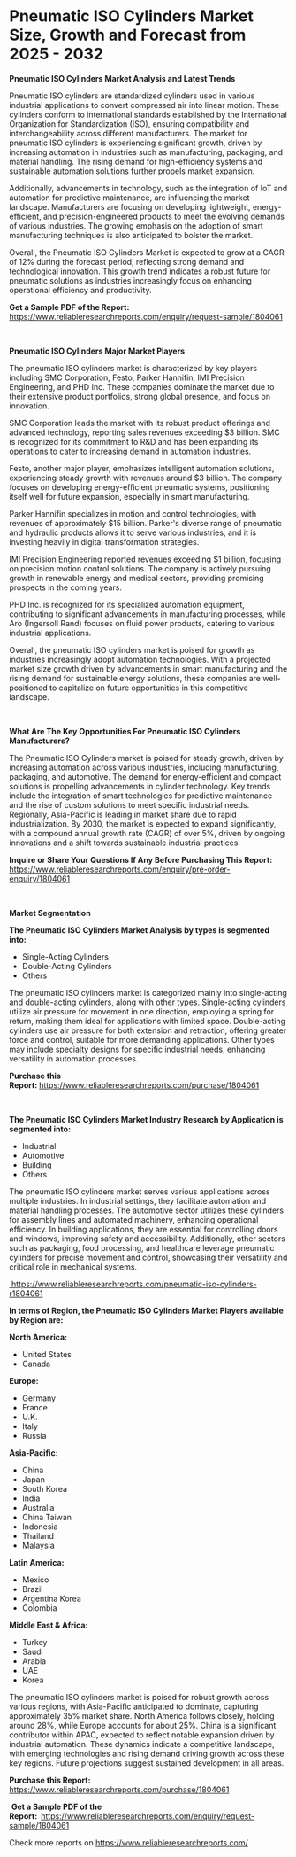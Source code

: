 <p><h1>Pneumatic ISO Cylinders Market Size, Growth and Forecast from 2025 - 2032</h1></p><p><strong>Pneumatic ISO Cylinders Market Analysis and Latest Trends</strong></p>
<p><p>Pneumatic ISO cylinders are standardized cylinders used in various industrial applications to convert compressed air into linear motion. These cylinders conform to international standards established by the International Organization for Standardization (ISO), ensuring compatibility and interchangeability across different manufacturers. The market for pneumatic ISO cylinders is experiencing significant growth, driven by increasing automation in industries such as manufacturing, packaging, and material handling. The rising demand for high-efficiency systems and sustainable automation solutions further propels market expansion.</p><p>Additionally, advancements in technology, such as the integration of IoT and automation for predictive maintenance, are influencing the market landscape. Manufacturers are focusing on developing lightweight, energy-efficient, and precision-engineered products to meet the evolving demands of various industries. The growing emphasis on the adoption of smart manufacturing techniques is also anticipated to bolster the market.</p><p>Overall, the Pneumatic ISO Cylinders Market is expected to grow at a CAGR of 12% during the forecast period, reflecting strong demand and technological innovation. This growth trend indicates a robust future for pneumatic solutions as industries increasingly focus on enhancing operational efficiency and productivity.</p></p>
<p><strong>Get a Sample PDF of the Report:&nbsp;</strong> <a href="https://www.reliableresearchreports.com/enquiry/request-sample/1804061?utm_campaign=2009&utm_medium=2&utm_source=Github&utm_content=ia&utm_term=19022025&utm_id=pneumatic-iso-cylinders">https://www.reliableresearchreports.com/enquiry/request-sample/1804061</a></p>
<p>&nbsp;</p>
<p><strong>Pneumatic ISO Cylinders Major Market Players</strong></p>
<p><p>The pneumatic ISO cylinders market is characterized by key players including SMC Corporation, Festo, Parker Hannifin, IMI Precision Engineering, and PHD Inc. These companies dominate the market due to their extensive product portfolios, strong global presence, and focus on innovation.</p><p>SMC Corporation leads the market with its robust product offerings and advanced technology, reporting sales revenues exceeding $3 billion. SMC is recognized for its commitment to R&D and has been expanding its operations to cater to increasing demand in automation industries.</p><p>Festo, another major player, emphasizes intelligent automation solutions, experiencing steady growth with revenues around $3 billion. The company focuses on developing energy-efficient pneumatic systems, positioning itself well for future expansion, especially in smart manufacturing.</p><p>Parker Hannifin specializes in motion and control technologies, with revenues of approximately $15 billion. Parker's diverse range of pneumatic and hydraulic products allows it to serve various industries, and it is investing heavily in digital transformation strategies.</p><p>IMI Precision Engineering reported revenues exceeding $1 billion, focusing on precision motion control solutions. The company is actively pursuing growth in renewable energy and medical sectors, providing promising prospects in the coming years.</p><p>PHD Inc. is recognized for its specialized automation equipment, contributing to significant advancements in manufacturing processes, while Aro (Ingersoll Rand) focuses on fluid power products, catering to various industrial applications.</p><p>Overall, the pneumatic ISO cylinders market is poised for growth as industries increasingly adopt automation technologies. With a projected market size growth driven by advancements in smart manufacturing and the rising demand for sustainable energy solutions, these companies are well-positioned to capitalize on future opportunities in this competitive landscape.</p></p>
<p>&nbsp;</p>
<p><strong>What Are The Key Opportunities For Pneumatic ISO Cylinders Manufacturers?</strong></p>
<p><p>The Pneumatic ISO Cylinders market is poised for steady growth, driven by increasing automation across various industries, including manufacturing, packaging, and automotive. The demand for energy-efficient and compact solutions is propelling advancements in cylinder technology. Key trends include the integration of smart technologies for predictive maintenance and the rise of custom solutions to meet specific industrial needs. Regionally, Asia-Pacific is leading in market share due to rapid industrialization. By 2030, the market is expected to expand significantly, with a compound annual growth rate (CAGR) of over 5%, driven by ongoing innovations and a shift towards sustainable industrial practices.</p></p>
<p><strong>Inquire or Share Your Questions If Any Before Purchasing This Report:</strong> <a href="https://www.reliableresearchreports.com/enquiry/pre-order-enquiry/1804061?utm_campaign=2009&utm_medium=2&utm_source=Github&utm_content=ia&utm_term=19022025&utm_id=pneumatic-iso-cylinders">https://www.reliableresearchreports.com/enquiry/pre-order-enquiry/1804061</a></p>
<p>&nbsp;</p>
<p><strong>Market Segmentation</strong></p>
<p><strong>The Pneumatic ISO Cylinders Market Analysis by types is segmented into:</strong></p>
<p><ul><li>Single-Acting Cylinders</li><li>Double-Acting Cylinders</li><li>Others</li></ul></p>
<p><p>The pneumatic ISO cylinders market is categorized mainly into single-acting and double-acting cylinders, along with other types. Single-acting cylinders utilize air pressure for movement in one direction, employing a spring for return, making them ideal for applications with limited space. Double-acting cylinders use air pressure for both extension and retraction, offering greater force and control, suitable for more demanding applications. Other types may include specialty designs for specific industrial needs, enhancing versatility in automation processes.</p></p>
<p><strong>Purchase this Report:&nbsp;</strong><a href="https://www.reliableresearchreports.com/purchase/1804061?utm_campaign=2009&utm_medium=2&utm_source=Github&utm_content=ia&utm_term=19022025&utm_id=pneumatic-iso-cylinders">https://www.reliableresearchreports.com/purchase/1804061</a></p>
<p>&nbsp;</p>
<p><strong>The Pneumatic ISO Cylinders Market Industry Research by Application is segmented into:</strong></p>
<p><ul><li>Industrial</li><li>Automotive</li><li>Building</li><li>Others</li></ul></p>
<p><p>The pneumatic ISO cylinders market serves various applications across multiple industries. In industrial settings, they facilitate automation and material handling processes. The automotive sector utilizes these cylinders for assembly lines and automated machinery, enhancing operational efficiency. In building applications, they are essential for controlling doors and windows, improving safety and accessibility. Additionally, other sectors such as packaging, food processing, and healthcare leverage pneumatic cylinders for precise movement and control, showcasing their versatility and critical role in mechanical systems.</p></p>
<p><a href="https://www.reliableresearchreports.com/pneumatic-iso-cylinders-r1804061?utm_campaign=2009&utm_medium=2&utm_source=Github&utm_content=ia&utm_term=19022025&utm_id=pneumatic-iso-cylinders">&nbsp;https://www.reliableresearchreports.com/pneumatic-iso-cylinders-r1804061</a></p>
<p><strong>In terms of Region, the Pneumatic ISO Cylinders Market Players available by Region are:</strong></p>
<p>
    <p> <strong> North America: </strong>
        <ul>
            <li>United States</li>
            <li>Canada</li>
        </ul>
        </p> 
    <p> <strong> Europe: </strong>
        <ul>
            <li>Germany</li>
            <li>France</li>
            <li>U.K.</li>
            <li>Italy</li>
            <li>Russia</li>
        </ul>
        </p> 
    <p> <strong> Asia-Pacific: </strong>
        <ul>
            <li>China</li>
            <li>Japan</li>
            <li>South Korea</li>
            <li>India</li>
            <li>Australia</li>
            <li>China Taiwan</li>
            <li>Indonesia</li>
            <li>Thailand</li>
            <li>Malaysia</li>
        </ul>
        </p> 
    <p> <strong> Latin America: </strong>
        <ul>
            <li>Mexico</li>
            <li>Brazil</li>
            <li>Argentina Korea</li>
            <li>Colombia</li>
        </ul>
        </p> 
    <p> <strong> Middle East & Africa: </strong>
        <ul>
            <li>Turkey</li>
            <li>Saudi</li>
            <li>Arabia</li>
            <li>UAE</li>
            <li>Korea</li>
        </ul>
    </p>
    </p>
<p><p>The pneumatic ISO cylinders market is poised for robust growth across various regions, with Asia-Pacific anticipated to dominate, capturing approximately 35% market share. North America follows closely, holding around 28%, while Europe accounts for about 25%. China is a significant contributor within APAC, expected to reflect notable expansion driven by industrial automation. These dynamics indicate a competitive landscape, with emerging technologies and rising demand driving growth across these key regions. Future projections suggest sustained development in all areas.</p></p>
<p><strong>Purchase this Report: </strong><a href="https://www.reliableresearchreports.com/purchase/1804061?utm_campaign=2009&utm_medium=2&utm_source=Github&utm_content=ia&utm_term=19022025&utm_id=pneumatic-iso-cylinders">https://www.reliableresearchreports.com/purchase/1804061</a></p>
<p>&nbsp;<strong>Get a Sample PDF of the Report:&nbsp;&nbsp;</strong><a href="https://www.reliableresearchreports.com/enquiry/request-sample/1804061?utm_campaign=2009&utm_medium=2&utm_source=Github&utm_content=ia&utm_term=19022025&utm_id=pneumatic-iso-cylinders">https://www.reliableresearchreports.com/enquiry/request-sample/1804061</a></p>
<p><strong></strong></p>
<p>Check more reports on <a href="https://www.reliableresearchreports.com/?utm_campaign=2009&utm_medium=2&utm_source=Github&utm_content=ia&utm_term=19022025&utm_id=pneumatic-iso-cylinders">https://www.reliableresearchreports.com/</a></p>